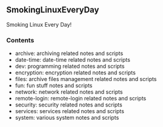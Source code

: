 ## SmokingLinuxEveryDay
Smoking Linux Every Day!

### Contents
* archive: archiving related notes and scripts
* date-time: date-time related notes and scripts
* dev: programming related notes and scripts
* encryption: encryption related notes and scripts
* files: archive files management related notes and scripts
* fun: fun stuff notes and scripts
* network: network related notes and scripts
* remote-login: remote-login related notes and scripts
* security: security related notes and scripts
* services: services related notes and scripts
* system: various system notes and scripts

